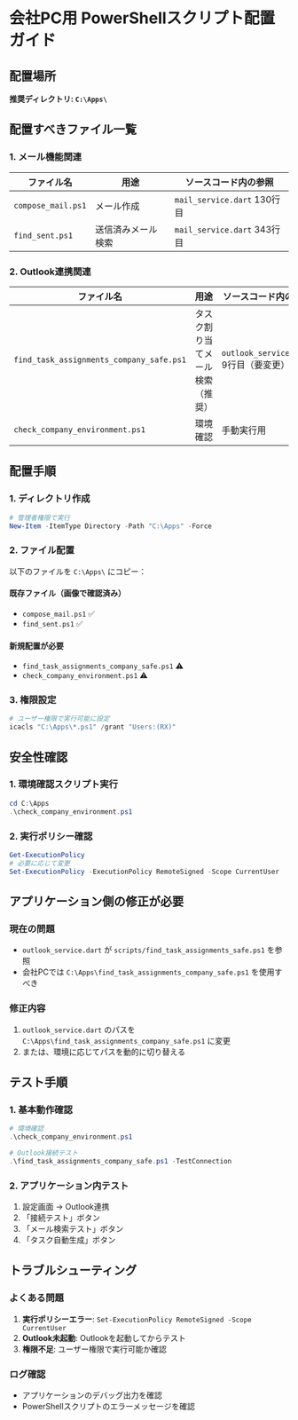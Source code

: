 # 会社PC用 PowerShellスクリプト配置ガイド

## 配置場所
**推奨ディレクトリ: `C:\Apps\`**

## 配置すべきファイル一覧

### 1. メール機能関連
| ファイル名 | 用途 | ソースコード内の参照 |
|-----------|------|-------------------|
| `compose_mail.ps1` | メール作成 | `mail_service.dart` 130行目 |
| `find_sent.ps1` | 送信済みメール検索 | `mail_service.dart` 343行目 |

### 2. Outlook連携関連
| ファイル名 | 用途 | ソースコード内の参照 |
|-----------|------|-------------------|
| `find_task_assignments_company_safe.ps1` | タスク割り当てメール検索（推奨） | `outlook_service.dart` 9行目（要変更） |
| `check_company_environment.ps1` | 環境確認 | 手動実行用 |

## 配置手順

### 1. ディレクトリ作成
```powershell
# 管理者権限で実行
New-Item -ItemType Directory -Path "C:\Apps" -Force
```

### 2. ファイル配置
以下のファイルを `C:\Apps\` にコピー：

#### 既存ファイル（画像で確認済み）
- `compose_mail.ps1` ✅
- `find_sent.ps1` ✅

#### 新規配置が必要
- `find_task_assignments_company_safe.ps1` ⚠️
- `check_company_environment.ps1` ⚠️

### 3. 権限設定
```powershell
# ユーザー権限で実行可能に設定
icacls "C:\Apps\*.ps1" /grant "Users:(RX)"
```

## 安全性確認

### 1. 環境確認スクリプト実行
```powershell
cd C:\Apps
.\check_company_environment.ps1
```

### 2. 実行ポリシー確認
```powershell
Get-ExecutionPolicy
# 必要に応じて変更
Set-ExecutionPolicy -ExecutionPolicy RemoteSigned -Scope CurrentUser
```

## アプリケーション側の修正が必要

### 現在の問題
- `outlook_service.dart` が `scripts/find_task_assignments_safe.ps1` を参照
- 会社PCでは `C:\Apps\find_task_assignments_company_safe.ps1` を使用すべき

### 修正内容
1. `outlook_service.dart` のパスを `C:\Apps\find_task_assignments_company_safe.ps1` に変更
2. または、環境に応じてパスを動的に切り替える

## テスト手順

### 1. 基本動作確認
```powershell
# 環境確認
.\check_company_environment.ps1

# Outlook接続テスト
.\find_task_assignments_company_safe.ps1 -TestConnection
```

### 2. アプリケーション内テスト
1. 設定画面 → Outlook連携
2. 「接続テスト」ボタン
3. 「メール検索テスト」ボタン
4. 「タスク自動生成」ボタン

## トラブルシューティング

### よくある問題
1. **実行ポリシーエラー**: `Set-ExecutionPolicy RemoteSigned -Scope CurrentUser`
2. **Outlook未起動**: Outlookを起動してからテスト
3. **権限不足**: ユーザー権限で実行可能か確認

### ログ確認
- アプリケーションのデバッグ出力を確認
- PowerShellスクリプトのエラーメッセージを確認
